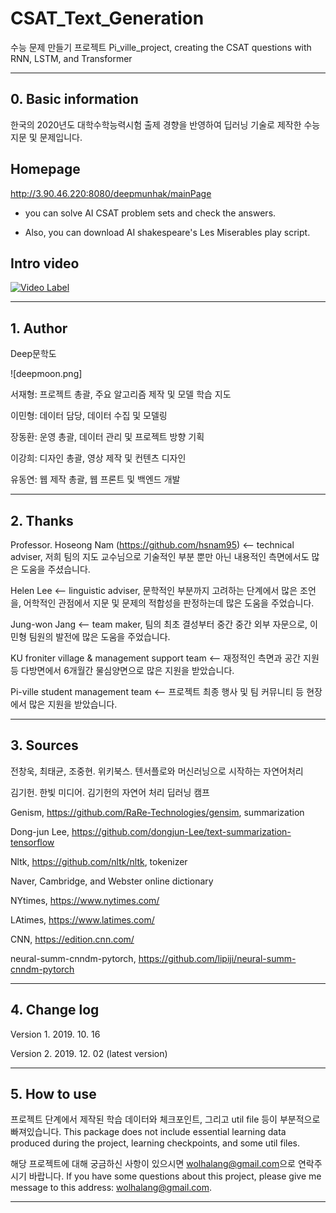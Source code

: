 # CSAT_Text_Generation

수능 문제 만들기 프로젝트
Pi_ville_project, creating the CSAT questions with RNN, LSTM, and Transformer

---

## 0. Basic information

한국의 2020년도 대학수학능력시험 출제 경향을 반영하여 딥러닝 기술로 제작한 수능 지문 및 문제입니다.

## Homepage

<http://3.90.46.220:8080/deepmunhak/mainPage>

- you can solve AI CSAT problem sets and check the answers.

- Also, you can download AI shakespeare's Les Miserables play script.

## Intro video

[![Video Label](https://i.ytimg.com/vi/afvwKcdT8Tg/hqdefault.jpg?sqp=-oaymwEZCNACELwBSFXyq4qpAwsIARUAAIhCGAFwAQ==&rs=AOn4CLCA3TI-AU0V_C-b6ml8orP_-X0BOQ)](https://youtu.be/afvwKcdT8Tg)

---

## 1. Author

Deep문학도 

![deepmoon.png]

서재형: 프로젝트 총괄, 주요 알고리즘 제작 및 모델 학습 지도 

이민형: 데이터 담당, 데이터 수집 및 모델링 

장동환: 운영 총괄, 데이터 관리 및 프로젝트 방향 기획

이강희: 디자인 총괄, 영상 제작 및 컨텐츠 디자인

유동연: 웹 제작 총괄, 웹 프론트 및 백엔드 개발

---

## 2. Thanks

Professor. Hoseong Nam (https://github.com/hsnam95) <-- technical adviser, 저희 팀의 지도 교수님으로 기술적인 부분 뿐만 아닌 내용적인 측면에서도 
많은 도움을 주셨습니다.

Helen Lee <-- linguistic adviser, 문학적인 부분까지 고려하는 단계에서 많은 조언을, 어학적인 관점에서 지문 및 문제의 적합성을 판정하는데 많은 도움을 주었습니다.

Jung-won Jang <-- team maker, 팀의 최초 결성부터 중간 중간 외부 자문으로, 이민형 팀원의 발전에 많은 도움을 주었습니다. 

KU froniter village & management support team <-- 재정적인 측면과 공간 지원 등 다방면에서 6개월간 물심양면으로 많은 지원을 받았습니다. 

Pi-ville student management team <-- 프로젝트 최종 행사 및 팀 커뮤니티 등 현장에서 많은 지원을 받았습니다. 

---

## 3. Sources

전창욱, 최태균, 조중현. 위키북스. 텐서플로와 머신러닝으로 시작하는 자연어처리

김기헌. 한빛 미디어. 김기헌의 자연어 처리 딥러닝 캠프

Genism, https://github.com/RaRe-Technologies/gensim, summarization

Dong-jun Lee, https://github.com/dongjun-Lee/text-summarization-tensorflow

Nltk, https://github.com/nltk/nltk, tokenizer

Naver, Cambridge, and Webster online dictionary

NYtimes, https://www.nytimes.com/

LAtimes, https://www.latimes.com/

CNN, https://edition.cnn.com/

neural-summ-cnndm-pytorch, https://github.com/lipiji/neural-summ-cnndm-pytorch

---

## 4. Change log

Version 1. 2019. 10. 16

Version 2. 2019. 12. 02 (latest version)

---

## 5. How to use

프로젝트 단계에서 제작된 학습 데이터와 체크포인트, 그리고 util file 등이 부분적으로 빠져있습니다.
This package does not include essential learning data produced during the project, learning checkpoints, and some util files.

해당 프로젝트에 대해 궁금하신 사항이 있으시면 <wolhalang@gmail.com>으로 연락주시기 바랍니다.
If you have some questions about this project, please give me message to this address: <wolhalang@gmail.com>. 

---











